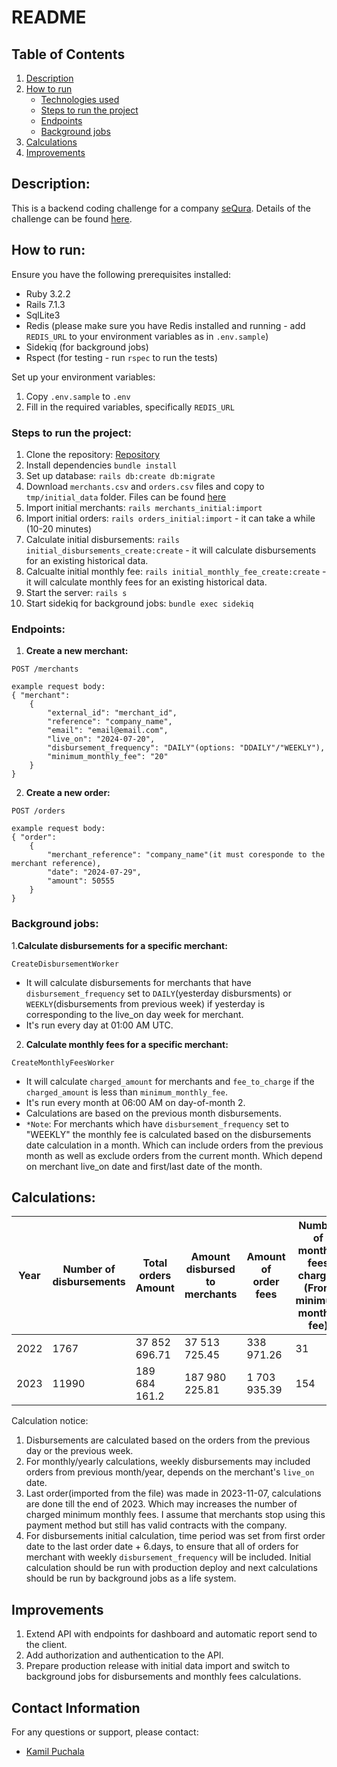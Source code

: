# README

## Table of Contents
1. [Description](#description)
2. [How to run](#how-to-run)
    - [Technologies used](#technologies-used)
    - [Steps to run the project](#steps-to-run-the-project)
    - [Endpoints](#endpoints)
    - [Background jobs](#background-jobs)
3. [Calculations](#calculations)
4. [Improvements](#improvements)

## Description:

This is a backend coding challenge for a company [seQura](https://www.sequra.com/).
Details of the challenge can be found [here](https://sequra.github.io/backend-challenge/).

## How to run:

Ensure you have the following prerequisites installed:
- Ruby 3.2.2
- Rails 7.1.3
- SqlLite3 
- Redis (please make sure you have Redis installed and running - add `REDIS_URL` to your environment variables as in `.env.sample`)
- Sidekiq (for background jobs)
- Rspect (for testing - run `rspec` to run the tests)

Set up your environment variables:
1. Copy `.env.sample` to `.env`
2. Fill in the required variables, specifically `REDIS_URL`

### Steps to run the project:

1. Clone the repository: [Repository](https://github.com/kamilpuchala/sequra-challenge)
2. Install dependencies `bundle install`
3. Set up database: `rails db:create db:migrate`
4. Download `merchants.csv` and `orders.csv` files and copy to `tmp/initial_data` folder. Files can be found [here](https://drive.google.com/drive/folders/1xhfz9_3YqUmRT05mvRRLxBcaLv1kWRlR?usp=sharing)
5. Import initial merchants: `rails merchants_initial:import`
6. Import initial orders: `rails orders_initial:import` - it can take a while (10-20 minutes)
8. Calculate initial disbursements: `rails initial_disbursements_create:create` - it will calculate disbursements for an existing historical data.
9. Calcualte initial monthly fee: `rails initial_monthly_fee_create:create` - it will calculate monthly fees for an existing historical data.
10. Start the server: `rails s` 
11. Start sidekiq for background jobs: `bundle exec sidekiq` 

### Endpoints:

1. **Create a new merchant:**
```
POST /merchants

example request body:
{ "merchant": 
    {
        "external_id": "merchant_id",
        "reference": "company_name", 
        "email": "email@email.com", 
        "live_on": "2024-07-20", 
        "disbursement_frequency": "DAILY"(options: "DDAILY"/"WEEKLY"),
        "minimum_monthly_fee": "20"
    }
}
```
2. **Create a new order:**
```
POST /orders

example request body:
{ "order": 
    {
        "merchant_reference": "company_name"(it must coresponde to the merchant reference), 
        "date": "2024-07-29",
        "amount": 50555
    }
}
```
### Background jobs:
1.**Calculate disbursements for a specific merchant:**
```
CreateDisbursementWorker
```
- It will calculate disbursements for merchants that have `disbursement_frequency` set to `DAILY`(yesterday disbursments) or `WEEKLY`(disbursements from previous week) if yesterday is corresponding to the live_on day week for merchant. 
- It's run every day at 01:00 AM UTC.
2. **Calculate monthly fees for a specific merchant:**
```
CreateMonthlyFeesWorker
```
- It will calculate `charged_amount` for merchants and `fee_to_charge` if the `charged_amount` is less than `minimum_monthly_fee`.
- It's run every month at 06:00 AM on day-of-month 2.
- Calculations are based on the previous month disbursements.
- `*Note`: For merchants which have `disbursement_frequency` set to "WEEKLY" the monthly fee is calculated based on the disbursements date calculation in a month. Which can include orders from the previous month as well as exclude orders from the current month. Which depend on merchant live_on date and first/last date of the month. 

## Calculations:

Year | Number of disbursements | Total orders Amount |Amount disbursed to merchants | Amount of order fees |Number of monthly fees charged (From minimum monthly fee) |Amount of monthly fee charged (From minimum monthly fee)
--- | --- |---------------------|-------------------------------------------|-------------------| --- | ---
2022 | 1767 | 37 852 696.71       | 37 513 725.45         | 338 971.26        | 31 | 574.2
2023 | 11990 | 189 684 161.2       | 187 980 225.81      | 1 703 935.39      | 154 | 2863.51

Calculation notice:
1. Disbursements are calculated based on the orders from the previous day or the previous week.
2. For monthly/yearly calculations, weekly disbursements may included orders from previous month/year, depends on the merchant's `live_on` date.
3. Last order(imported from the file) was made in 2023-11-07, calculations are done till the end of 2023. Which may increases the number of charged minimum monthly fees. I assume that merchants stop using this payment method but still has valid contracts with the company.
4. For disbursements initial calculation, time period was set from first order date to the last order date + 6.days, to ensure that all of orders for merchant with weekly `disbursement_frequency` will be included. Initial calculation should be run with production deploy and next calculations should be run by background jobs as a life system.  

## Improvements
1. Extend API with endpoints for dashboard and automatic report send to the client.
2. Add authorization and authentication to the API.
3. Prepare production release with initial data import and switch to background jobs for disbursements and monthly fees calculations.


## Contact Information

For any questions or support, please contact:

- [Kamil Puchala](mailto:kamilpuchalaa@gmail.com)
